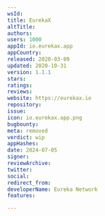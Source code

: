 ```yaml
---
wsId: 
title: EurekaX
altTitle: 
authors: 
users: 1000
appId: io.eurekax.app
appCountry: 
released: 2020-03-09
updated: 2020-10-31
version: 1.1.1
stars: 
ratings: 
reviews: 
website: https://eurekax.io
repository: 
issue: 
icon: io.eurekax.app.png
bugbounty: 
meta: removed
verdict: wip
appHashes: 
date: 2024-07-05
signer: 
reviewArchive: 
twitter: 
social: 
redirect_from: 
developerName: Eureka Network
features: 

---
```


